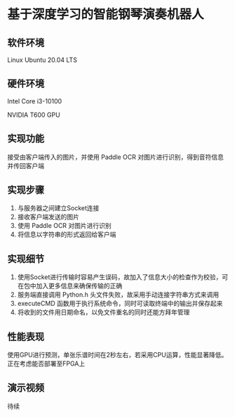 # 基于深度学习的智能钢琴演奏机器人

## 软件环境
Linux Ubuntu 20.04 LTS
## 硬件环境
Intel Core i3-10100

NVIDIA T600 GPU

## 实现功能
接受由客户端传入的图片，并使用 Paddle OCR 对图片进行识别，得到音符信息并传回客户端

## 实现步骤
1. 与服务器之间建立Socket连接
2. 接收客户端发送的图片
3. 使用 Paddle OCR 对图片进行识别
4. 将信息以字符串的形式返回给客户端

## 实现细节
1. 使用Socket进行传输时容易产生误码，故加入了信息大小的检查作为校验，可在包中加入更多信息来确保传输的正确
2. 服务端直接调用 Python.h 头文件失败，故采用手动连接字符串方式来调用
3. executeCMD 函数用于执行系统命令，同时可读取终端中的输出并保存起来
4. 将收到的文件用日期命名，以免文件重名的同时还能方拜年管理

## 性能表现
使用GPU进行预测，单张乐谱时间在2秒左右，若采用CPU运算，性能显著降低。正在考虑能否部署至FPGA上
## 演示视频
待续